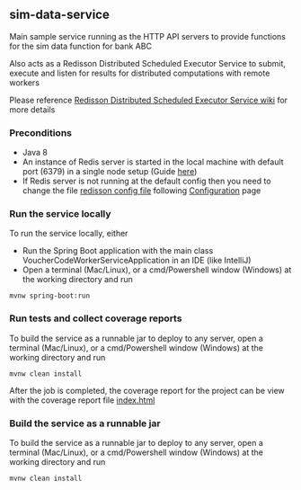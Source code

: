 ## sim-data-service
Main sample service running as the HTTP API servers to provide functions for the sim data function for bank ABC

Also acts as a Redisson Distributed Scheduled Executor Service to submit, execute and listen for results for distributed computations with remote workers

Please reference [Redisson Distributed Scheduled Executor Service wiki](https://github.com/redisson/redisson/wiki/9.-distributed-services#94-distributed-scheduled-executor-service) for more details

### Preconditions
* Java 8
* An instance of Redis server is started in the local machine with default port (6379) in a single node setup (Guide [here](https://redislabs.com/get-started-with-redis/))
* If Redis server is not running at the default config then you need to change the file [redisson config file](src/main/resources/redisson-config.yaml) following [Configuration](https://github.com/redisson/redisson/wiki/2.-Configuration) page

### Run the service locally
To run the service locally, either
* Run the Spring Boot application with the main class VoucherCodeWorkerServiceApplication in an IDE (like IntelliJ)
* Open a terminal (Mac/Linux), or a cmd/Powershell window (Windows) at the working directory and run
```shell
mvnw spring-boot:run
```

### Run tests and collect coverage reports
To build the service as a runnable jar to deploy to any server, open a terminal (Mac/Linux), or a cmd/Powershell window (Windows) at the working directory and run
```shell
mvnw clean install
```
After the job is completed, the coverage report for the project can be view with the coverage report file [index.html](target/site/jacoco/index.html)

### Build the service as a runnable jar
To build the service as a runnable jar to deploy to any server, open a terminal (Mac/Linux), or a cmd/Powershell window (Windows) at the working directory and run
```shell
mvnw clean install
```
